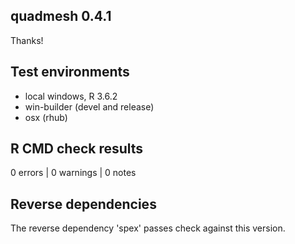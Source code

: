 ## quadmesh 0.4.1

Thanks!

## Test environments

* local windows, R 3.6.2
* win-builder (devel and release)
* osx (rhub)

## R CMD check results

0 errors | 0 warnings | 0 notes

## Reverse dependencies

The reverse dependency 'spex' passes check against this version. 
